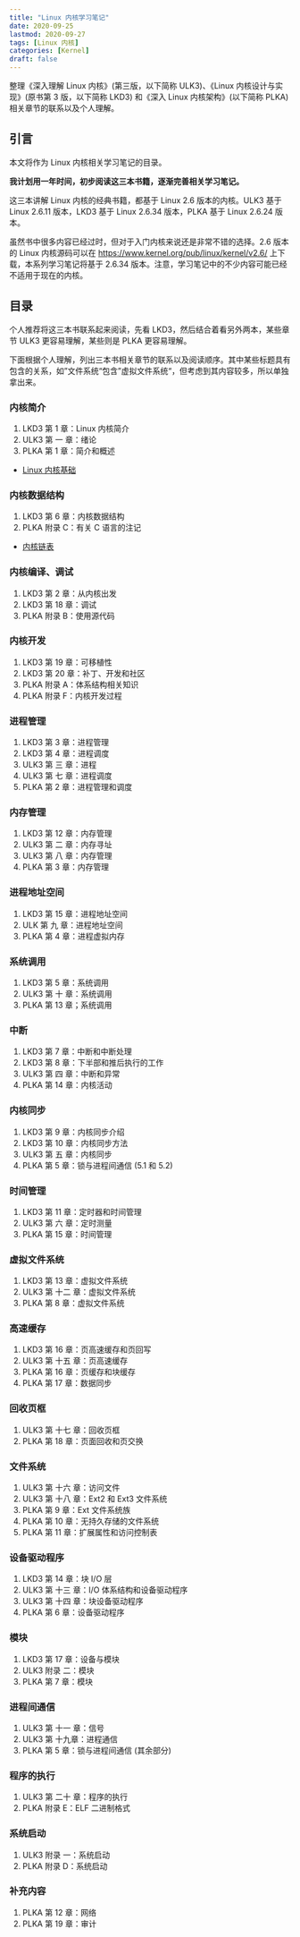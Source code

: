 ```yaml
---
title: "Linux 内核学习笔记"
date: 2020-09-25
lastmod: 2020-09-27
tags: [Linux 内核]
categories: [Kernel]
draft: false
---
```


整理《深入理解 Linux 内核》(第三版，以下简称 ULK3)、《Linux 内核设计与实现》(原书第 3 版，以下简称 LKD3) 和《深入 Linux 内核架构》(以下简称 PLKA) 相关章节的联系以及个人理解。

## 引言

本文将作为 Linux 内核相关学习笔记的目录。

**我计划用一年时间，初步阅读这三本书籍，逐渐完善相关学习笔记。**

这三本讲解 Linux 内核的经典书籍，都基于 Linux 2.6 版本的内核。ULK3 基于 Linux 2.6.11 版本，LKD3 基于 Linux 2.6.34 版本，PLKA 基于 Linux 2.6.24 版本。

虽然书中很多内容已经过时，但对于入门内核来说还是非常不错的选择。2.6 版本的 Linux 内核源码可以在 <https://www.kernel.org/pub/linux/kernel/v2.6/> 上下载，本系列学习笔记将基于 2.6.34 版本。注意，学习笔记中的不少内容可能已经不适用于现在的内核。

## 目录

个人推荐将这三本书联系起来阅读，先看 LKD3，然后结合着看另外两本，某些章节 ULK3 更容易理解，某些则是 PLKA 更容易理解。

下面根据个人理解，列出三本书相关章节的联系以及阅读顺序。其中某些标题具有包含的关系，如”文件系统“包含”虚拟文件系统“，但考虑到其内容较多，所以单独拿出来。

### 内核简介

1. LKD3 第 1 章：Linux 内核简介
2. ULK3 第 一 章：绪论
3. PLKA 第 1 章：简介和概述

- [Linux 内核基础](/posts/kernel/introduction/basis)

### 内核数据结构

1. LKD3 第 6 章：内核数据结构
2. PLKA 附录 C：有关 C 语言的注记

- [内核链表](/posts/kernel/introduction/list)

### 内核编译、调试

1. LKD3 第 2 章：从内核出发
2. LKD3 第 18 章：调试
3. PLKA 附录 B：使用源代码

### 内核开发

1. LKD3 第 19 章：可移植性
2. LKD3 第 20 章：补丁、开发和社区
3. PLKA 附录 A：体系结构相关知识
4. PLKA 附录 F：内核开发过程

### 进程管理

1. LKD3 第 3 章：进程管理
2. LKD3 第 4 章：进程调度
3. ULK3 第 三 章：进程
4. ULK3 第 七 章：进程调度
5. PLKA 第 2 章：进程管理和调度

### 内存管理

1. LKD3 第 12 章：内存管理
2. ULK3 第 二 章：内存寻址
3. ULK3 第 八 章：内存管理
4. PLKA 第 3 章：内存管理

### 进程地址空间

1. LKD3 第 15 章：进程地址空间
2. ULK 第 九 章：进程地址空间
3. PLKA 第 4 章：进程虚拟内存

### 系统调用

1. LKD3 第 5 章：系统调用
2. ULK3 第 十 章：系统调用
3. PLKA 第 13 章；系统调用

### 中断

1. LKD3 第 7 章：中断和中断处理
2. LKD3 第 8 章：下半部和推后执行的工作
3. ULK3 第 四 章：中断和异常
4. PLKA 第 14 章：内核活动

### 内核同步

1. LKD3 第 9 章：内核同步介绍
2. LKD3 第 10 章：内核同步方法
3. ULK3 第 五 章：内核同步
4. PLKA 第 5 章：锁与进程间通信 (5.1 和 5.2)

### 时间管理

1. LKD3 第 11 章：定时器和时间管理
2. ULK3 第 六 章：定时测量
3. PLKA 第 15 章：时间管理

### 虚拟文件系统

1. LKD3 第 13 章：虚拟文件系统
2. ULK3 第 十二 章：虚拟文件系统
3. PLKA 第 8 章：虚拟文件系统

### 高速缓存

1. LKD3 第 16 章：页高速缓存和页回写
2. ULK3 第 十五 章：页高速缓存
3. PLKA 第 16 章：页缓存和块缓存
4. PLKA 第 17 章：数据同步

### 回收页框

1. ULK3 第 十七 章：回收页框
2. PLKA 第 18 章：页面回收和页交换

### 文件系统

1. ULK3 第 十六 章：访问文件
2. ULK3 第 十八 章：Ext2 和 Ext3 文件系统
3. PLKA 第 9 章：Ext 文件系统族
4. PLKA 第 10 章：无持久存储的文件系统
5. PLKA 第 11 章：扩展属性和访问控制表

### 设备驱动程序

1. LKD3 第 14 章：块 I/O 层
2. ULK3 第 十三 章：I/O 体系结构和设备驱动程序
3. ULK3 第 十四 章：块设备驱动程序
4. PLKA 第 6 章：设备驱动程序

### 模块

1. LKD3 第 17 章：设备与模块
2. ULK3 附录 二：模块
3. PLKA 第 7 章：模块

### 进程间通信

1. ULK3 第 十一 章：信号
2. ULK3 第 十九章：进程通信
3. PLKA 第 5 章：锁与进程间通信 (其余部分)

### 程序的执行

1. ULK3 第 二十 章：程序的执行
2. PLKA 附录 E：ELF 二进制格式

### 系统启动

1. ULK3 附录 一：系统启动
2. PLKA 附录 D：系统启动

### 补充内容

1. PLKA 第 12 章：网络
2. PLKA 第 19 章：审计
